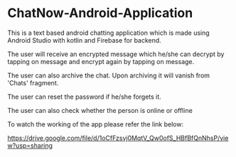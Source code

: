 # ChatNow-Android-Application
This is a text based android chatting application which is made using Android Studio with kotlin and Firebase for backend.

The user will receive an encrypted message which he/she can decrypt by tapping on message and encrypt again by tapping on message.

The user can also archive the chat. Upon archiving it will vanish from 'Chats' fragment.

The user can reset the password if he/she forgets it.

The user can also check whether the person is online or offline

To watch the working of the app please refer the link below:

https://drive.google.com/file/d/1oCfFzsvj0MqtV_Qw0ofS_HBfBfQnNhsP/view?usp=sharing
